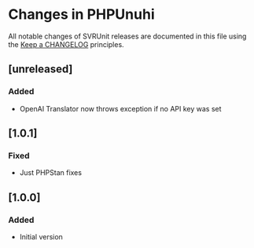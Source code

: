 # Changes in PHPUnuhi

All notable changes of SVRUnit releases are documented in this file
using the [Keep a CHANGELOG](https://keepachangelog.com/) principles.

## [unreleased]

### Added

- OpenAI Translator now throws exception if no API key was set

## [1.0.1]

### Fixed

- Just PHPStan fixes

## [1.0.0]

### Added

- Initial version


